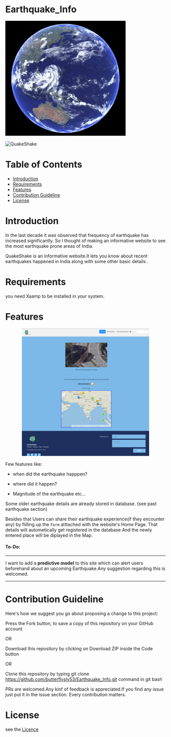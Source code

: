 # Earthquake_Info

 ![Alt Text](/img/hFZ.gif)
 

 ![QuakeShake](https://img.shields.io/badge/QuakeShake-V1.00-blue)
 
 # Table of Contents

- [Introduction](#introduction)
- [Requirements](#requirements)
- [Features](#features)
- [Contribution Guideline](#contribution-guideline)
- [License](#license)
# Introduction
In the last decade it was observed that frequency of earthquake has increased significantly. So I thought of making an informative website to see the most earthquake prone areas of India.

QuakeShake is an informative website.It lets you know about recent earthquakes happened in India along with some other basic details .

 # Requirements
  you need Xaamp to be installed in your system.    
  
 # Features
 <p align="center">
 <img src="/img/Image 2.png"  style="height: 400px; width:400px;"/>
 </p>
  Few features like: 
  
 - when did the earthquake happpen?
   
  - where did it happen? 
  
  - Magnitude of the earthquake etc...
                 
  Some older earthquake details are already stored in database. (see past earthquake section)
  
  Besides that Users can share their earthquake experience(if they encounter any) by fiilling up the `Form` atttached with the website's Home Page.
  That details will autometically get registered in the database And the newly entered place will be diplayed in the Map.
  
 
  #### To-Do: 
   _____________________________________________________________________________
   
   I want to add a **predictive model** to this site  which can alert users beforehand about an upcoming Earthquake.Any suggestion regarding this is welcomed. 
   
  _____________________________________________________________________________
  # Contribution Guideline
Here's how we suggest you go about proposing a change to this project:

 Press the Fork button, to save a copy of this repository on your GitHub account
 
OR

Download this repository by clicking on Download ZIP inside the Code button

OR

Clone this repository by typing git clone https://github.com/butterflysly53/Earthquake_Info.git command in git bash

 PRs are welcomed.Any kinf of feedback is appreciated.If you find any issue just put it in the issue section. Every contribution matters.
 
# License
 see the <a href="https://github.com/butterflysly53/Earthquake_Info/blob/main/LICENSE">Licence </a>
